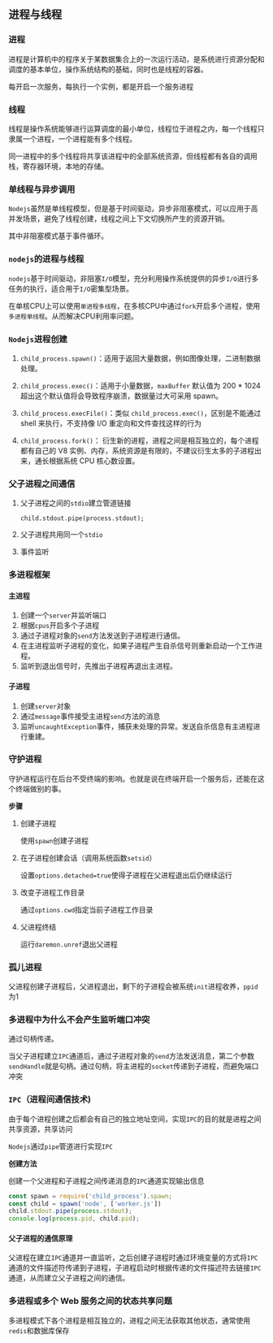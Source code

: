 ## 进程与线程

### 进程

进程是计算机中的程序关于某数据集合上的一次运行活动，是系统进行资源分配和调度的基本单位，操作系统结构的基础，同时也是线程的容器。

每开启一次服务，每执行一个实例，都是开启一个服务进程



### 线程

线程是操作系统能够进行运算调度的最小单位，线程位于进程之内，每一个线程只隶属一个进程，一个进程能有多个线程。

同一进程中的多个线程将共享该进程中的全部系统资源，但线程都有各自的调用栈，寄存器环境，本地的存储。



### 单线程与异步调用

`Nodejs`虽然是单线程模型，但是基于时间驱动，异步非阻塞模式，可以应用于高并发场景，避免了线程创建，线程之间上下文切换所产生的资源开销。

其中非阻塞模式基于事件循环。



### `nodejs`的进程与线程

`nodejs`基于时间驱动，非阻塞`I/O`模型，充分利用操作系统提供的异步`I/O`进行多任务的执行，适合用于`I/O`密集型场景。

在单核CPU上可以使用`单进程多线程`，在多核CPU中通过`fork`开启多个进程，使用`多进程单线程`。从而解决CPU利用率问题。



### `Nodejs`进程创建

1. `child_process.spawn()`：适用于返回大量数据，例如图像处理，二进制数据处理。

2. `child_process.exec()`：适用于小量数据，`maxBuffer` 默认值为 200 * 1024 超出这个默认值将会导致程序崩溃，数据量过大可采用 spawn。

3. `child_process.execFile()`：类似 `child_process.exec()`，区别是不能通过 shell 来执行，不支持像 I/O 重定向和文件查找这样的行为

4. `child_process.fork()`： 衍生新的进程，进程之间是相互独立的，每个进程都有自己的 V8 实例、内存，系统资源是有限的，不建议衍生太多的子进程出来，通长根据系统 CPU 核心数设置。



### 父子进程之间通信

1. 父子进程之间的`stdio`建立管道链接

   ```
   child.stdout.pipe(process.stdout);
   ```

2. 父子进程共用同一个`stdio`

3. 事件监听



### 多进程框架

#### 主进程

1. 创建一个`server`并监听端口
2. 根据`cpus`开启多个子进程
3. 通过子进程对象的`send`方法发送到子进程进行通信。
4. 在主进程监听子进程的变化，如果子进程产生自杀信号则重新启动一个工作进程。
5. 监听到退出信号时，先推出子进程再退出主进程。



#### 子进程

1. 创建`server`对象
2. 通过`message`事件接受主进程`send`方法的消息
3. 监听`uncaughtException`事件，捕获未处理的异常。发送自杀信息有主进程进行重建。



### 守护进程

守护进程运行在后台不受终端的影响。也就是说在终端开启一个服务后，还能在这个终端做别的事。

**步骤**

1. 创建子进程

   使用`spawn`创建子进程

2. 在子进程创建会话（调用系统函数`setsid`）

   设置`options.detached=true`使得子进程在父进程退出后仍继续运行

3. 改变子进程工作目录

   通过`options.cwd`指定当前子进程工作目录

4. 父进程终结

   运行`daremon.unref`退出父进程



### 孤儿进程

父进程创建子进程后，父进程退出，剩下的子进程会被系统`init`进程收养，`ppid`为1



### 多进程中为什么不会产生监听端口冲突

通过句柄传递。

当父子进程建立`IPC`通道后，通过子进程对象的`send`方法发送消息，第二个参数`sendHandle`就是句柄。通过句柄，将主进程的`socket`传递到子进程，而避免端口冲突



### `IPC`（进程间通信技术)

由于每个进程创建之后都会有自己的独立地址空间，实现`IPC`的目的就是进程之间共享资源，共享访问

`Nodejs`通过`pipe`管道进行实现`IPC`

**创建方法**

创建一个父进程和子进程之间传递消息的` IPC `通道实现输出信息

```javascript
const spawn = require('child_process').spawn;
const child = spawn('node', ['worker.js'])
child.stdout.pipe(process.stdout);
console.log(process.pid, child.pid);
```

#### 父子进程的通信原理

父进程在建立`IPC`通道并一直监听，之后创建子进程时通过环境变量的方式将`IPC`通道的文件描述符传递到子进程，子进程启动时根据传递的文件描述符去链接`IPC`通道，从而建立父子进程之间的通信。



### 多进程或多个 Web 服务之间的状态共享问题

多进程模式下各个进程是相互独立的，进程之间无法获取其他状态，通常使用`redis`和数据库保存